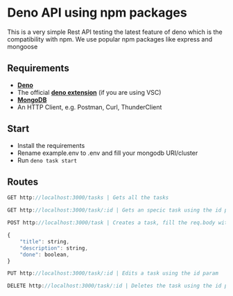 # Deno API using npm packages
This is a very simple Rest API testing the latest feature of deno which is the compatibility with npm. We use popular npm packages like express and mongoose

## Requirements
- **[Deno](https://deno.land/manual/getting_started/installation)**
- The official **[deno extension](https://marketplace.visualstudio.com/items?itemName=denoland.vscode-deno)** (if you are using VSC)
- **[MongoDB](https://www.mongodb.com/)**
- An HTTP Client, e.g. Postman, Curl, ThunderClient

## Start
- Install the requirements
- Rename example.env to .env and fill your mongodb URI/cluster
- Run `deno task start`

## Routes
```js
GET http://localhost:3000/tasks | Gets all the tasks
```
```js
GET http://localhost:3000/task/:id | Gets an specic task using the id param
```
```js
POST http://localhost:3000/task | Creates a task, fill the req.body with:

{
    "title": string,
    "description": string,
    "done": boolean,
}
```
```js
PUT http://localhost:3000/task/:id | Edits a task using the id param
```
```js
DELETE http://localhost:3000/task/:id | Deletes the task using the id param
```